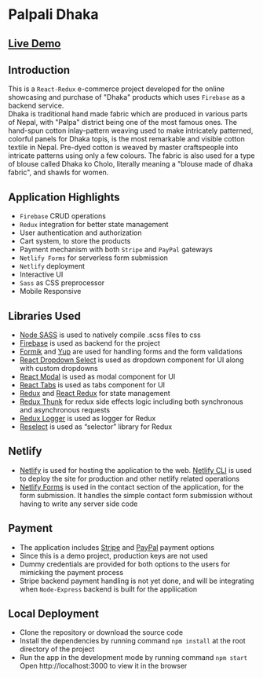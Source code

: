 # Palpali Dhaka

## [Live Demo](https://palpali-dhaka.netlify.app/)

## Introduction

This is a `React-Redux` e-commerce project developed for the online showcasing and purchase of "Dhaka" products which uses `Firebase` as a backend service.<br />
Dhaka is traditional hand made fabric which are produced in various parts of Nepal, with "Palpa" district being one of the most famous ones. The hand-spun cotton inlay-pattern weaving used to make intricately patterned, colorful panels for Dhaka topis, is the most remarkable and visible cotton textile in Nepal. Pre-dyed cotton is weaved by master craftspeople into intricate patterns using only a few colours. The fabric is also used for a type of blouse called Dhaka ko Cholo, literally meaning a "blouse made of dhaka fabric", and shawls for women.

## Application Highlights

- `Firebase` CRUD operations
- `Redux` integration for better state management
- User authentication and authorization
- Cart system, to store the products
- Payment mechanism with both `Stripe` and `PayPal` gateways
- `Netlify Forms` for serverless form submission
- `Netlify` deployment
- Interactive UI
- `Sass` as CSS preprocessor
- Mobile Responsive

## Libraries Used

- [Node SASS](https://github.com/sass/node-sass) is used to natively compile .scss files to css
- [Firebase](https://firebase.google.com/) is used as backend for the project
- [Formik](https://formik.org/) and [Yup](https://github.com/jquense/yup) are used for handling forms and the form validations
- [React Dropdown Select](https://sanusart.github.io/react-dropdown-select/) is used as dropdown component for UI along with custom dropdowns
- [React Modal](https://github.com/reactjs/react-modal) is used as modal component for UI
- [React Tabs](https://reactcommunity.org/react-tabs/) is used as tabs component for UI
- [Redux](https://redux.js.org/) and [React Redux](https://react-redux.js.org/) for state management
- [Redux Thunk](https://github.com/reduxjs/redux-thunk) for redux side effects logic including both synchronous and asynchronous requests
- [Redux Logger](https://github.com/LogRocket/redux-logger) is used as logger for Redux
- [Reselect](https://github.com/reduxjs/reselect) is used as “selector” library for Redux

## Netlify

- [Netlify](https://www.netlify.com/) is used for hosting the application to the web. [Netlify CLI](https://cli.netlify.com/) is used to deploy the site for production and other netlify related operations
- [Netlify Forms](https://www.netlify.com/products/forms/) is used in the contact section of the application, for the form submission. It handles the simple contact form submission without having to write any server side code

## Payment

- The application includes [Stripe]() and [PayPal]() payment options
- Since this is a demo project, production keys are not used
- Dummy credentials are provided for both options to the users for mimicking the payment process
- Stripe backend payment handling is not yet done, and will be integrating when `Node-Express` backend is built for the appliication

## Local Deployment

- Clone the repository or download the source code
- Install the dependencies by running command `npm install` at the root directory of the project
- Run the app in the development mode by running command `npm start`<br />Open http://localhost:3000 to view it in the browser
